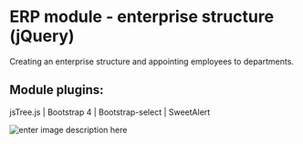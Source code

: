 # ERP module - enterprise structure (jQuery)

Creating an enterprise structure and appointing employees to departments.

## Module plugins:
jsTree.js | Bootstrap 4 | Bootstrap-select | SweetAlert

![enter image description here](https://lh3.googleusercontent.com/iKgitBhcxpjVPGWdPplmSwyfkFa2v2AyczwKKLOvxm8EI2W8xPm81G1uhsvx3y41Jyw7jvoJT7yq)

